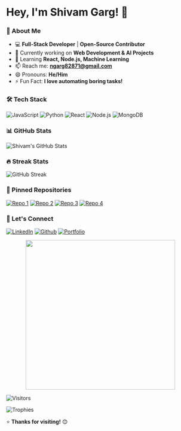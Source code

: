 # Hey, I'm Shivam Garg! 👋

### 🚀 About Me
- 💻 **Full-Stack Developer** | **Open-Source Contributor**
- 🔭 Currently working on **Web Development & AI Projects**
- 🌱 Learning **React, Node.js, Machine Learning**
- 📫 Reach me: **ngarg82871@gmail.com**
- 😄 Pronouns: **He/Him**
- ⚡ Fun Fact: **I love automating boring tasks!**

### 🛠️ Tech Stack
![JavaScript](https://img.shields.io/badge/JavaScript-F7DF1E?style=flat&logo=javascript&logoColor=black)
![Python](https://img.shields.io/badge/Python-3776AB?style=flat&logo=python&logoColor=white)
![React](https://img.shields.io/badge/React-61DAFB?style=flat&logo=react&logoColor=black)
![Node.js](https://img.shields.io/badge/Node.js-339933?style=flat&logo=node.js&logoColor=white)
![MongoDB](https://img.shields.io/badge/MongoDB-47A248?style=flat&logo=mongodb&logoColor=white)

### 📊 GitHub Stats
![Shivam's GitHub Stats](https://github-readme-stats.vercel.app/api?username=shivamgarg82&show_icons=true&theme=radical)

### 🔥 Streak Stats

![GitHub Streak](https://github-readme-streak-stats.herokuapp.com/?user=shivamgarg82&theme=dark)

### 📌 Pinned Repositories
[![Repo 1](https://github-readme-stats.vercel.app/api/pin/?username=shivamgarg82&repo=REACT-PORTFOLIO&theme=dark)](https://github.com/shivamgarg82/REACT-PORTFOLIO)
[![Repo 2](https://github-readme-stats.vercel.app/api/pin/?username=shivamgarg82&repo=Covid-19-Tracker&theme=dark)](https://github.com/shivamgarg82/Covid-19-Tracker)
[![Repo 3](https://github-readme-stats.vercel.app/api/pin/?username=shivamgarg82&repo=Weather-App&theme=dark)](https://github.com/shivamgarg82/Weather-App)
[![Repo 4](https://github-readme-stats.vercel.app/api/pin/?username=shivamgarg82&repo=TransformElement&theme=dark)](https://github.com/shivamgarg82/TransformElement)

### 🤝 Let's Connect
[![LinkedIn](https://img.shields.io/badge/LinkedIn-0077B5?style=flat&logo=linkedin&logoColor=white)](https://www.linkedin.com/in/shivam-garg-474739317/)
[![Github](https://img.shields.io/badge/Github-1DA1F2?style=flat&logo=twitter&logoColor=white)](https://github.com/shivamgarg82)
[![Portfolio](https://img.shields.io/badge/Portfolio-%23000000.svg?style=flat&logo=react&logoColor=white)](https://shivamgarg82.github.io/Portfolio/)

<p align="center">
  <img src="https://media.giphy.com/media/your-gif.gif" width="400" />
</p>

![Visitors](https://visitor-badge.laobi.icu/badge?page_id=shivamgarg82.shivamgarg82)

![Trophies](https://github-profile-trophy.vercel.app/?username=shivamgarg82&theme=onedark)


⭐ **Thanks for visiting!** 😊


